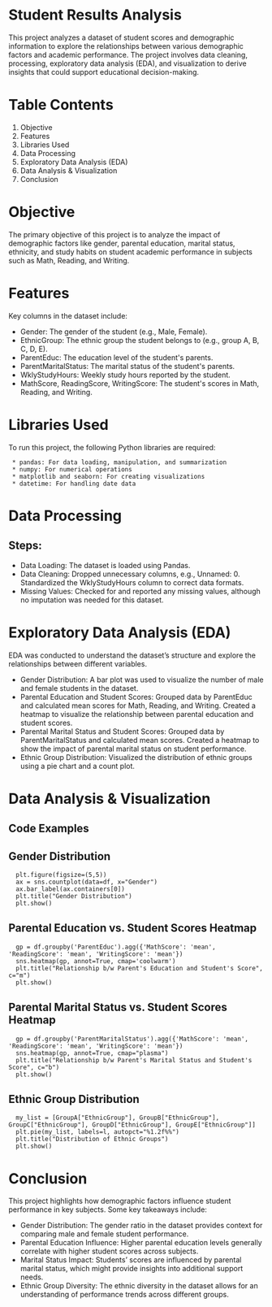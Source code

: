 # Student Results Analysis

This project analyzes a dataset of student scores and demographic information to explore the relationships between various demographic factors and academic performance.
The project involves data cleaning, processing, exploratory data analysis (EDA), and visualization to derive insights that could support educational decision-making.

# Table Contents

1. Objective
2. Features
3. Libraries Used
4. Data Processing
5. Exploratory Data Analysis (EDA)
6. Data Analysis & Visualization
7. Conclusion

# Objective

The primary objective of this project is to analyze the impact of demographic factors like gender, parental education, marital status, ethnicity, and study habits on student academic performance in subjects such as Math, Reading, and Writing.

# Features

Key columns in the dataset include:
  * Gender: The gender of the student (e.g., Male, Female).
  * EthnicGroup: The ethnic group the student belongs to (e.g., group A, B, C, D, E).
  * ParentEduc: The education level of the student's parents.
  * ParentMaritalStatus: The marital status of the student's parents.
  * WklyStudyHours: Weekly study hours reported by the student.
  * MathScore, ReadingScore, WritingScore: The student's scores in Math, Reading, and Writing.

# Libraries Used
  To run this project, the following Python libraries are required:

     * pandas: For data loading, manipulation, and summarization
     * numpy: For numerical operations
     * matplotlib and seaborn: For creating visualizations
     * datetime: For handling date data
     
# Data Processing
## Steps:

   * Data Loading: The dataset is loaded using Pandas.
   * Data Cleaning: Dropped unnecessary columns, e.g., Unnamed: 0.
                    Standardized the WklyStudyHours column to correct data formats.
   * Missing Values: Checked for and reported any missing values, although no imputation was needed for this dataset.

# Exploratory Data Analysis (EDA)

EDA was conducted to understand the dataset’s structure and explore the relationships between different variables.

  * Gender Distribution: A bar plot was used to visualize the number of male and female students in the dataset.
  * Parental Education and Student Scores: Grouped data by ParentEduc and calculated mean scores for Math, Reading, and Writing.
    Created a heatmap to visualize the relationship between parental education and student scores.
  * Parental Marital Status and Student Scores: Grouped data by ParentMaritalStatus and calculated mean scores.
    Created a heatmap to show the impact of parental marital status on student performance.
  * Ethnic Group Distribution: Visualized the distribution of ethnic groups using a pie chart and a count plot.

# Data Analysis & Visualization

## Code Examples

  ## Gender Distribution

      plt.figure(figsize=(5,5))
      ax = sns.countplot(data=df, x="Gender")
      ax.bar_label(ax.containers[0])
      plt.title("Gender Distribution")
      plt.show()
      
  ## Parental Education vs. Student Scores Heatmap

      gp = df.groupby('ParentEduc').agg({'MathScore': 'mean', 'ReadingScore': 'mean', 'WritingScore': 'mean'})
      sns.heatmap(gp, annot=True, cmap='coolwarm')
      plt.title("Relationship b/w Parent's Education and Student's Score", c="m")
      plt.show()
      
  ## Parental Marital Status vs. Student Scores Heatmap

      gp = df.groupby('ParentMaritalStatus').agg({'MathScore': 'mean', 'ReadingScore': 'mean', 'WritingScore': 'mean'})
      sns.heatmap(gp, annot=True, cmap="plasma")
      plt.title("Relationship b/w Parent's Marital Status and Student's Score", c="b")
      plt.show()

  ## Ethnic Group Distribution

      my_list = [GroupA["EthnicGroup"], GroupB["EthnicGroup"], GroupC["EthnicGroup"], GroupD["EthnicGroup"], GroupE["EthnicGroup"]]
      plt.pie(my_list, labels=l, autopct="%1.2f%%")
      plt.title("Distribution of Ethnic Groups")
      plt.show()
      
# Conclusion

  This project highlights how demographic factors influence student performance in key subjects. Some key takeaways include:

   * Gender Distribution: The gender ratio in the dataset provides context for comparing male and female student performance.
   * Parental Education Influence: Higher parental education levels generally correlate with higher student scores across subjects.
   * Marital Status Impact: Students’ scores are influenced by parental marital status, which might provide insights into additional support needs.
   * Ethnic Group Diversity: The ethnic diversity in the dataset allows for an understanding of performance trends across different groups.







